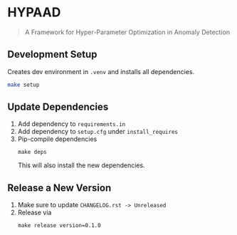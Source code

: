 # HYPAAD
> A Framework for Hyper-Parameter Optimization in Anomaly Detection

## Development Setup
Creates dev environment in `.venv` and installs all dependencies.

```bash
make setup
```

## Update Dependencies

1. Add dependency to `requirements.in`
1. Add dependency to `setup.cfg` under `install_requires`
1. Pip-compile dependencies
   ```
   make deps
   ```
   This will also install the new dependencies.

## Release a New Version

1. Make sure to update `CHANGELOG.rst -> Unreleased`
1. Release via
   ```
   make release version=0.1.0
   ```
